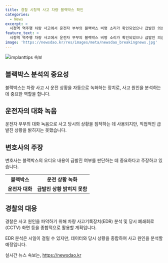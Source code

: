 ```yaml
---
title: 경찰 시청역 사고 차량 블랙박스 확인
categories:
  - News
excerpt: >
  시청역 역주행 차량 사고에서 운전자 부부의 블랙박스 비명 소리가 확인되었으나 급발진 의심은 오디오 자료만으로는 판단 어려워 보입니다. 경찰은 EDR 분석과 CCTV 영상 등을 활용하여 사고 원인을 파악할 예정이며, 분석은 1~2개월이 소요될 것으로 전망됩니다.
feature_text: >
  시청역 역주행 차량 사고에서 운전자 부부의 블랙박스 비명 소리가 확인되었으나 급발진 의심은 오디오 자료만으로는 판단 어려워 보입니다. 경찰은 EDR 분석과 CCTV 영상 등을 활용하여 사고 원인을 파악할 예정이며, 분석은 1~2개월이 소요될 것으로 전망됩니다.
image: 'https://newsdao.kr/res/images/meta/newsdao_breakingnews.jpg'
---
```


<p><img src="https://newsdao.kr/res/images/meta/newsdao_breakingnews.jpg" alt="implanttips 속보" /></p>

<h2 data-ke-size="size26">블랙박스 분석의 중요성</h2>

<p data-ke-size="size16">블랙박스는 차량 사고 시 운전 상황을 자동으로 녹화하는 장치로, 사고 원인을 분석하는 데 중요한 역할을 합니다.</p>

<h2 data-ke-size="size26">운전자의 대화 녹음</h2>

<p data-ke-size="size16">운전자 부부의 대화 녹음으로 사고 당시의 상황을 짐작하는 데 사용되지만, 직접적인 급발진 상황을 밝히지는 못했습니다.</p>

<h2 data-ke-size="size26">변호사의 주장</h2>

<p data-ke-size="size16">변호사는 블랙박스의 오디오 내용이 급발진 여부를 판단하는 데 중요하다고 주장하고 있습니다.</p>

<table>
    <tbody>
        <tr>
            <td style="text-align: center; height: 17px;"><b>블랙박스</b></td>
            <td style="text-align: center; height: 17px;"><b>운전 상황 녹화</b></td>
        </tr>
        <tr>
            <td style="text-align: center; height: 17px;"><b>운전자 대화</b></td>
            <td style="text-align: center; height: 17px;"><b>급발진 상황 밝히지 못함</b></td>
        </tr>
    </tbody>
</table>

<h2 data-ke-size="size26">경찰의 대응</h2>

<p data-ke-size="size16">경찰은 사고 원인을 파악하기 위해 차량 사고기록장치(EDR) 분석 및 당시 폐쇄회로(CCTV) 화면 등을 종합적으로 활용할 계획입니다.</p>

<p data-ke-size="size16">EDR 분석은 시일이 걸릴 수 있지만, 데이터와 당시 상황을 종합하여 사고 원인을 분석할 예정입니다.</p>
실시간 뉴스 속보는, <a href="https://newsdao.kr" rel="dofollow">https://newsdao.kr</a>


